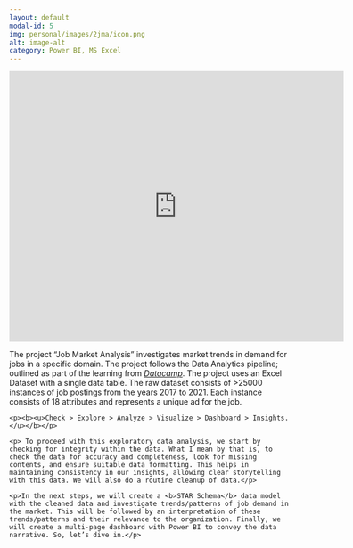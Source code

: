 ```yaml
---
layout: default
modal-id: 5
img: personal/images/2jma/icon.png
alt: image-alt
category: Power BI, MS Excel
---
```


<iframe title="Project_5" width="600" height="486" src="https://app.powerbi.com/view?r=eyJrIjoiZmI1MzZiNTAtYWVmOC00NTM1LWFhNjQtNzQwNGUwMjkzZGQwIiwidCI6Ijg0N2I0NjNlLWZmOTgtNGMyYy05NzRhLWZjMDUwZDIxZjNiNSJ9&embedImagePlaceholder=true&pageName=ReportSection" frameborder="0" allowFullScreen="true"></iframe>

<style type="text/css">
.tg  {border-collapse:collapse;border-spacing:0;width:auto;height:auto;}
.tg td{border-color:black;border-style:solid;border-width:1px;font-size:12px;
  overflow:hidden;padding:10px 5px;word-break:normal;}
.tg th{border-color:black;border-style:solid;border-width:1px;font-size:12px;
  font-weight:normal;overflow:hidden;padding:10px 5px;word-break:normal;}
.tg .tg-cly1{text-align:left;vertical-align:middle}
.tg .tg-99ka{background-color:#D9E1F2;font-weight:bold;text-align:left;vertical-align:middle}
.responsive {width:auto;height:auto}
</style>

<div>
	<p>The project “Job Market Analysis” investigates market trends in demand for jobs in a specific domain. The project follows the Data Analytics pipeline; outlined as part of the learning from <em><a href="https://app.datacamp.com/learn">Datacamp</a></em>. The project uses an Excel Dataset with a single data table. The raw dataset consists of >25000 instances of job postings from the years 2017 to 2021. Each instance consists of 18 attributes and represents a unique ad for the job.</p>
   
	<p><b><u>Check > Explore > Analyze > Visualize > Dashboard > Insights.</u></b></p>

	<p> To proceed with this exploratory data analysis, we start by checking for integrity within the data. What I mean by that is, to check the data for accuracy and completeness, look for missing contents, and ensure suitable data formatting. This helps in maintaining consistency in our insights, allowing clear storytelling with this data. We will also do a routine cleanup of data.</p>
	
	<p>In the next steps, we will create a <b>STAR Schema</b> data model with the cleaned data and investigate trends/patterns of job demand in the market. This will be followed by an interpretation of these trends/patterns and their relevance to the organization. Finally, we will create a multi-page dashboard with Power BI to convey the data narrative. So, let’s dive in.</p>



